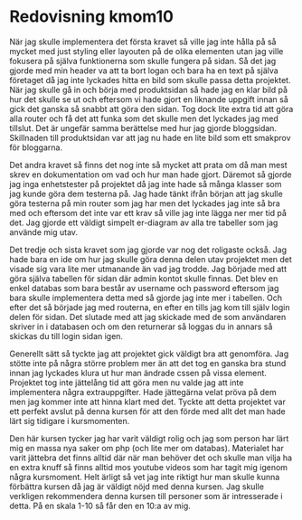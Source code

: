 ---
---
Redovisning kmom10
=========================

När jag skulle implementera det första kravet så ville jag inte hålla på så mycket med just styling eller layouten på de olika elementen utan jag ville fokusera på själva funktionerna som skulle fungera på sidan. Så det jag gjorde med min header va att ta bort logan och bara ha en text på själva företaget då jag inte lyckades hitta en bild som skulle passa detta projektet. När jag skulle gå in och börja med produktsidan så hade jag en klar bild på hur det skulle se ut och eftersom vi hade gjort en liknande uppgift innan så gick det ganska så snabbt att göra den sidan. Tog dock lite extra tid att göra alla router och få det att funka som det skulle men det lyckades jag med tillslut. Det är ungefär samma berättelse med hur jag gjorde bloggsidan. Skillnaden till produktsidan var att jag nu hade en lite bild som ett smakprov för bloggarna.

Det andra kravet så finns det nog inte så mycket att prata om då man mest skrev en dokumentation om vad och hur man hade gjort. Däremot så gjorde jag inga enhetstester på projektet då jag inte hade så många klasser som jag kunde göra dem testerna på. Jag hade tänkt ifrån början att jag skulle göra testerna på min router som jag har men det lyckades jag inte så bra med och eftersom det inte var ett krav så ville jag inte lägga ner mer tid på det.
Jag gjorde ett väldigt simpelt er-diagram av alla tre tabeller som jag använde mig utav.

Det tredje och sista kravet som jag gjorde var nog det roligaste också. Jag hade bara en ide om hur jag skulle göra denna delen utav projektet men det visade sig vara lite mer utmanande än vad jag trodde. Jag började med att göra själva tabellen för sidan där admin kontot skulle finnas. Det blev en enkel databas som bara består av username och password eftersom jag bara skulle implementera detta med så gjorde jag inte mer i tabellen. Och efter det så började jag med routerna, en efter en tills jag kom till själv login delen för sidan. Det slutade med att jag skickade med de som användaren skriver in i databasen och om den returnerar så loggas du in annars så skickas du till login sidan igen.

Generellt sätt så tyckte jag att projektet gick väldigt bra att genomföra. Jag stötte inte på några större problem mer än att det tog en ganska bra stund innan jag lyckades klura ut hur man ändrade cssen på vissa element. Projektet tog inte jättelång tid att göra men nu valde jag att inte implementera några extrauppgifter. Hade jättegärna velat pröva på dem men jag kommer inte att hinna klart med det. Tyckte att detta projektet var ett perfekt avslut på denna kursen för att den förde med allt det man hade lärt sig tidigare i kursmomenten.

Den här kursen tycker jag har varit väldigt rolig och jag som person har lärt mig en massa nya saker om php (och lite mer om databas). Materialet har varit jättebra det finns alltid där när man behöver det och skulle man vilja ha en extra knuff så finns alltid mos youtube videos som har tagit mig igenom några kursmoment. Helt ärligt så vet jag inte riktigt hur man skulle kunna förbättra kursen då jag är väldigt nöjd med denna kursen. Jag skulle verkligen rekommendera denna kursen till personer som är intresserade i detta. På en skala 1-10 så får den en 10:a av mig.
